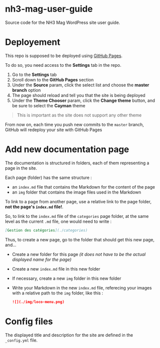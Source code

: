 # nh3-mag-user-guide
Source code for the NH3 Mag WordPress site user guide.

# Deployement

This repo is supposed to be deployed using [GitHub Pages][1].

To do so, you need access to the **Settings** tab in the repo.

1. Go to the **Settings** tab
2. Scroll down to the **GitHub Pages** section
3. Under the **Source** param, click the select list and choose the **master branch** option
4. The page should reload and tell you that the site is being deployed
4. Under the **Theme Chooser** param, click the **Change theme** button, and be sure to select the **Cayman** theme
  > This is important as the site does not support any other theme

From now on, each time you push new commits to the `master` branch, GitHub will redeploy your site with GitHub Pages

# Add new documentation page

The documentation is structured in folders, each of them representing a page in the site.

Each page (folder) has the same structure :
* an `index.md` file that contains the Markdown for the content of the page
* an `img` folder that contains the image files used in the Markdown

To link to a page from another page, use a relative link to the page folder, **not the page's `index.md` file!**.

So, to link to the `index.md` file of the `categories` page folder, at the same level as the current `.md` file, one would need to write :

```md
[Gestion des catégories](./categories)
```

Thus, to create a new page, go to the folder that should get this new page, and...
* Create a new folder for this page _(it does not have to be the actual displayed name for the page)_
* Create a new `index.md` file in this new folder
* If necessary, create a new `img` folder in this new folder
* Write your Markdown in the new `index.md` file, referecing your images with a relative path to the `img` folder, like this :

  ```md
  ![](./img/loco-menu.png)
  ```

# Config files

The displayed title and description for the site are defined in the `_config.yml` file.

[1]: https://pages.github.com/
